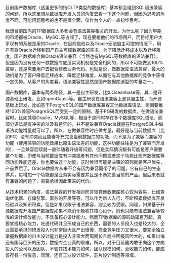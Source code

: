 目前国产数据库（这里更多的指OLTP类型的数据库）基本都会碰到SQL语法兼容的问题，所以这里想从数据库开发人员的角度去看一下这个问题，但因为思考的角度不同，可能问题思考的也不是很全面，仅作为个人的一点初步思考。

我想目前国内的TP数据库大多都会有语法兼容相关的开发。为什么呢？因为早期的市场都被Oracle、MySQL等占领了，现在要抢他们的市场用户，而目标用户大多现有的系统是用的Oracle，在目前信创以及Oracle无法自主可控的情况下，用户有将Oracle迁移到国产自主可控数据库的需求，为了降低迁移成本以及迁移难度，国产数据库会做Oracle语法兼容（当然也有MySQL等数据库的语法兼容）。但是因为没有任何一款数据库底层实现机制是完全相同的，所以不可能做到100%兼容，还是需要用户去配合修改业务代码。也就是说，做数据库语法兼容，最大的动机是为了客户降低迁移成本，降低迁移难度，从而在与其他数据库的竞争中获得一定优势。从客户的角度看，语法兼容性显然是国产数据库选型的考量之一。

国产数据库，基本有两条路径，其一是自主研发，比如Oceanbase等，其二是开源基础上研发，比如openGauss等。自主研发在语法兼容上更具自主性，而开源基础上研发，比如基于PostgreSQL的国产数据库兼容其他数据库语法，则因要维持100%兼容PostgreSQL而受到一定的限制。基于PG研发的数据库，在做语法兼容时，比如兼容Oracle，MySQL等，相当于是同时存在多个数据库SQL语法，而部分语法是有冲突的以及有差异的，并不是说兼容Oracle就是在PostgreSQL中做语法功能增量就可以了。所以，在做兼容性时应做考量，最好是与当前数据库（比如PG）没有冲突而且能够补充完善当前数据库的功能，而不是为了兼容而兼容的功能（使用兼容的功能效果比原生语法差的功能，这种功能往往是为了兼容而开发的），一旦兼容后续就一直伴随着升级等问题，但是实际情况极有可能是客户需要某个功能，即使与当前数据库有冲突或者有其他问题或者这个功能比现有数据库等同功能性能还差，你也要做这个功能，这时候很可能是决策的原则就是客户优先，产品靠后了。Oracle数据库从来不会有因为兼容而带了的问题，它有自己的生态体系，每增加一个功能都是业务实际需要并且是不断完善当前的产品。但后来者就有兼容的问题了，需要承担因此带来的代价。

从技术积累的角度，语法兼容的开发相对而言较其他数据库核心较为容易，比如查询优化器、存储引擎、事务的开发等等，可以作为新人入行，不断积累数据库开发经验以及知识积累。但是如果仅限于语法兼容，则会较为受限。同理，如果基于开源数据库开发国产数据库如果不能消化吸收其核心设计，则也只能有语法兼容等较浅的设计修改能力，不具备核心设计能力。然而TP数据库的源码动辄百万起，真要掌握核心能力，吃透代码并且形成自己的东西，需要的人员投入也是较大的，企业需要承担的研发投入也非常巨大且产出很慢，商业竞争压力又很大，要完全独立掌握数据库的自主设计能力是投入非常大而周期长且商业回报风险大的，如果出海还有国际巨头的压力，数据库企业真的很难。所以，对于目前国内敢于向这个方向投入的公司以及团队，不管其技术能力如何，团队规模如何，营收能力如何，都应该存有一份敬意，同理，还有工业设计软件，芯片设计制造等领域。 